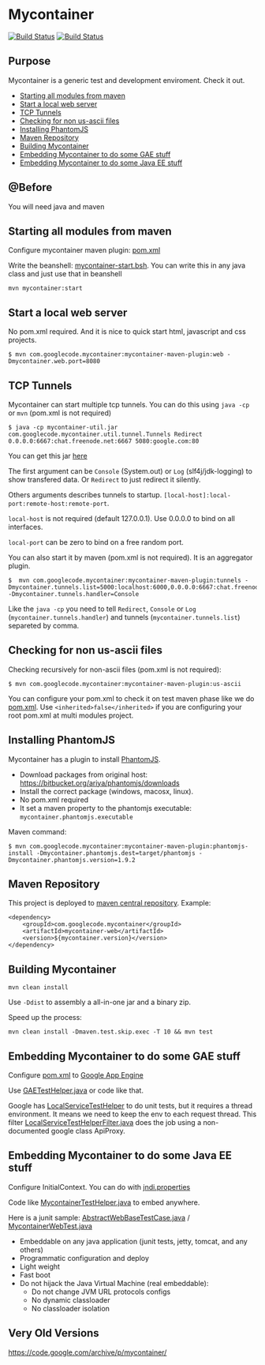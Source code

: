 # Mycontainer

[![Build Status](https://circleci.com/gh/murer/mycontainer.png?style=shield)](https://circleci.com/gh/murer/mycontainer)
[![Build Status](https://travis-ci.org/murer/mycontainer.png)](https://travis-ci.org/murer/mycontainer)

## Purpose

Mycontainer is a generic test and development enviroment. Check it out.

 * [Starting all modules from maven](#starting-all-modules-from-maven)
 * [Start a local web server](#start-a-local-web-server)
 * [TCP Tunnels](#tcp-tunnels)
 * [Checking for non us-ascii files](#checking-for-non-us-ascii-files)
 * [Installing PhantomJS](#installing-phantomjs)
 * [Maven Repository](#maven-repository)
 * [Building Mycontainer](#building-mycontainer)
 * [Embedding Mycontainer to do some GAE stuff](#embedding-mycontainer-to-do-some-gae-stuff)
 * [Embedding Mycontainer to do some Java EE stuff](#embedding-mycontainer-to-do-some-java-ee-stuff)

## @Before

You will need java and maven

## Starting all modules from maven

Configure mycontainer maven plugin: [pom.xml](./mycontainer-usage-parent/pom.xml)

Write the beanshell: [mycontainer-start.bsh](./mycontainer-test/mycontainer-test-starter/src/test/resources/mycontainer-start.bsh).
You can write this in any java class and just use that in beanshell

    mvn mycontainer:start

## Start a local web server

No pom.xml required. And it is nice to quick start html, javascript and css projects.

    $ mvn com.googlecode.mycontainer:mycontainer-maven-plugin:web -Dmycontainer.web.port=8080

## TCP Tunnels

Mycontainer can start multiple tcp tunnels. You can do this using `java -cp` or `mvn` (pom.xml is not required)

    $ java -cp mycontainer-util.jar com.googlecode.mycontainer.util.tunnel.Tunnels Redirect 0.0.0.0:6667:chat.freenode.net:6667 5080:google.com:80

You can get this jar [here](http://central.maven.org/maven2/com/googlecode/mycontainer/mycontainer-util/)

The first argument can be `Console` (System.out) or `Log` (slf4j/jdk-logging) to show transfered data. Or `Redirect` to just redirect it silently.

Others arguments describes tunnels to startup. `[local-host]:local-port:remote-host:remote-port`.

`local-host` is not required (default 127.0.0.1). Use 0.0.0.0 to bind on all interfaces.

`local-port` can be zero to bind on a free random port.

You can also start it by maven (pom.xml is not required). It is an aggregator plugin.

    $  mvn com.googlecode.mycontainer:mycontainer-maven-plugin:tunnels -Dmycontainer.tunnels.list=5000:localhost:6000,0.0.0.0:6667:chat.freenode.net:6667 -Dmycontainer.tunnels.handler=Console

Like the `java -cp` you need to tell `Redirect`, `Console` or `Log` (`mycontainer.tunnels.handler`) and tunnels (`mycontainer.tunnels.list`) separeted by comma.

## Checking for non us-ascii files

Checking recursively for non-ascii files (pom.xml is not required):

    $ mvn com.googlecode.mycontainer:mycontainer-maven-plugin:us-ascii
    
You can configure your pom.xml to check it on test maven phase like we do [pom.xml](./mycontainer-test/pom.xml).
Use `<inherited>false</inherited>` if you are configuring your root pom.xml at multi modules project.

## Installing PhantomJS

Mycontainer has a plugin to install [PhantomJS](http://phantomjs.org). 

 * Download packages from original host: https://bitbucket.org/ariya/phantomjs/downloads
 * Install the correct package (windows, macosx, linux).
 * No pom.xml required
 * It set a maven property to the phantomjs executable: `mycontainer.phantomjs.executable`

Maven command:

    $ mvn com.googlecode.mycontainer:mycontainer-maven-plugin:phantomjs-install -Dmycontainer.phantomjs.dest=target/phantomjs -Dmycontainer.phantomjs.version=1.9.2

## Maven Repository

This project is deployed to [maven central repository](http://repo1.maven.org/maven2/com/googlecode/mycontainer/). 
Example:

    <dependency>
        <groupId>com.googlecode.mycontainer</groupId>
        <artifactId>mycontainer-web</artifactId>
        <version>${mycontainer.version}</version>
    </dependency>
    
## Building Mycontainer

    mvn clean install

Use `-Ddist` to assembly a all-in-one jar and a binary zip.

Speed up the process:

    mvn clean install -Dmaven.test.skip.exec -T 10 && mvn test

## Embedding Mycontainer to do some GAE stuff

Configure [pom.xml](./mycontainer-gae/mycontainer-gae-test/pom.xml) to [Google App Engine](https://developers.google.com/appengine/)

Use [GAETestHelper.java](./mycontainer-gae/mycontainer-gae-web/src/main/java/com/googlecode/mycontainer/gae/web/GAETestHelper.java) or code like that.

Google has [LocalServiceTestHelper](https://developers.google.com/appengine/docs/java/tools/localunittesting) 
to do unit tests, but it requires a thread environment.
It means we need to keep the env to each request thread.
This filter [LocalServiceTestHelperFilter.java](./mycontainer-gae/mycontainer-gae-web/src/main/java/com/googlecode/mycontainer/gae/web/LocalServiceTestHelperFilter.java)
does the job using a non-documented google class ApiProxy.

## Embedding Mycontainer to do some Java EE stuff

Configure InitialContext. You can do with [jndi.properties](./mycontainer-test/mycontainer-test-web/src/test/resources/jndi.properties)

Code like [MycontainerTestHelper.java](./mycontainer-test/mycontainer-test-web/src/test/java/com/googlecode/mycontainer/test/web/MycontainerTestHelper.java) to embed anywhere.

Here is a junit sample: 
[AbstractWebBaseTestCase.java](./mycontainer-test/mycontainer-test-web/src/test/java/com/googlecode/mycontainer/test/web/AbstractWebBaseTestCase.java)
/ [MycontainerWebTest.java](./mycontainer-test/mycontainer-test-web/src/test/java/com/googlecode/mycontainer/test/web/MycontainerWebTest.java)

 * Embeddable on any java application (junit tests, jetty, tomcat, and any others)
 * Programmatic configuration and deploy
 * Light weight
 * Fast boot
 * Do not hijack the Java Virtual Machine (real embeddable):
   * Do not change JVM URL protocols configs
   * No dynamic classloader
   * No classloader isolation
   
## Very Old Versions

https://code.google.com/archive/p/mycontainer/



